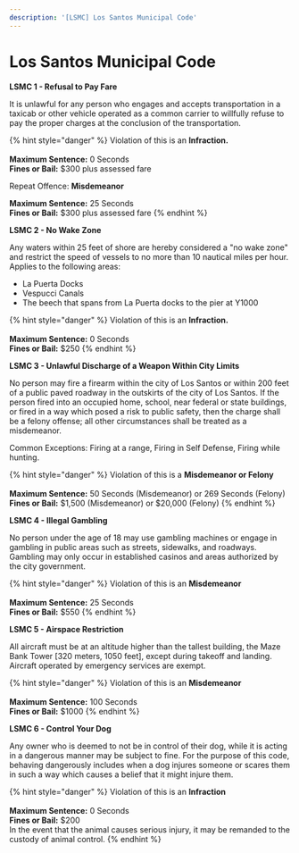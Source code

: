 ```yaml
---
description: '[LSMC] Los Santos Municipal Code'
---
```


# Los Santos Municipal Code



**LSMC 1 - Refusal to Pay Fare**

It is unlawful for any person who engages and accepts transportation in a taxicab or other vehicle operated as a common carrier to willfully refuse to pay the proper charges at the conclusion of the transportation.&#x20;

{% hint style="danger" %}
Violation of this is an **Infraction.**\
\
**Maximum Sentence:** 0 Seconds \
**Fines or Bail:** $300 plus assessed fare&#x20;

Repeat Offence: **Misdemeanor**

**Maximum Sentence:** 25 Seconds \
**Fines or Bail:** $300 plus assessed fare&#x20;
{% endhint %}

**LSMC 2 - No Wake Zone**

Any waters within 25 feet of shore are hereby considered a "no wake zone" and restrict the speed of vessels to no more than 10 nautical miles per hour. Applies to the following areas:

* La Puerta Docks
* Vespucci Canals
* The beech that spans from La Puerta docks to the pier at Y1000

{% hint style="danger" %}
Violation of this is an **Infraction.**\
\
**Maximum Sentence:** 0 Seconds \
**Fines or Bail:** $250
{% endhint %}

**LSMC 3 - Unlawful Discharge of a Weapon Within City Limits**

No person may fire a firearm within the city of Los Santos or within 200 feet of a public paved roadway in the outskirts of the city of Los Santos. If the person fired into an occupied home, school, near federal or state buildings, or fired in a way which posed a risk to public safety, then the charge shall be a felony offense; all other circumstances shall be treated as a misdemeanor.

Common Exceptions: Firing at a range, Firing in Self Defense, Firing while hunting.

{% hint style="danger" %}
Violation of this is a **Misdemeanor or Felony**\
\
**Maximum Sentence:** 50 Seconds (Misdemeanor) or 269 Seconds (Felony)\
**Fines or Bail:** $1,500 (Misdemeanor) or $20,000 (Felony)
{% endhint %}

**LSMC 4 - Illegal Gambling**

No person under the age of 18 may use gambling machines or engage in gambling in public areas such as streets, sidewalks, and roadways. Gambling may only occur in established casinos and areas authorized by the city government.&#x20;

{% hint style="danger" %}
Violation of this is an **Misdemeanor**\
\
**Maximum Sentence:** 25 Seconds \
**Fines or Bail:** $550
{% endhint %}

**LSMC 5 - Airspace Restriction**

All aircraft must be at an altitude higher than the tallest building, the Maze Bank Tower \[320 meters, 1050 feet], except during takeoff and landing. Aircraft operated by emergency services are exempt.&#x20;

{% hint style="danger" %}
Violation of this is an **Misdemeanor**\
\
**Maximum Sentence:** 100 Seconds \
**Fines or Bail:** $1000
{% endhint %}

**LSMC 6 - Control Your Dog**

Any owner who is deemed to not be in control of their dog, while it is acting in a dangerous manner may be subject to fine. For the purpose of this code, behaving dangerously includes when a dog injures someone or scares them in such a way which causes a belief that it might injure them.

{% hint style="danger" %}
Violation of this is an **Infraction**\
\
**Maximum Sentence:** 0 Seconds \
**Fines or Bail:** $200\
In the event that the animal causes serious injury, it may be remanded to the custody of animal control.
{% endhint %}
